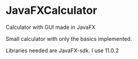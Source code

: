 # JavaFXCalculator
Calculator with GUI made in JavaFX

Small calculator with only the basics implemented. 

Libraries needed are JavaFX-sdk. I use 11.0.2

